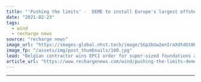 ```yaml
---
title: "'Pushing the limits' -  DEME to install Europe's largest offshore wind foundations in Germany"
date: "2021-02-23"
tags: 
  - wind
  - recharge news
source: "recharge news"
image_url: "https://images-global.nhst.tech/image/SGp2bUw2enIraXdtdGt0Q1hMSy91aEZqenpZalNOdnY0U2VKL0RFamdIbz0=/nhst/binary/dfaa90aaf048499f69d2b3593b43ce4b"
image_fp: "/assets/img/post_thumbnails/160.jpg"
lead: "Belgian contractor wins EPCI order for super-sized foundations at 257MW Arcadis Ost 1 project in the German Baltic Sea"
article_url: "https://www.rechargenews.com/wind/pushing-the-limits-deme-to-install-europes-largest-offshore-wind-foundations-in-germany/2-1-968194"
---
```


---
